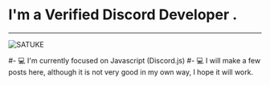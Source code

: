 
# I'm a Verified Discord Developer .
---------------------
![SATUKE](https://github-readme-stats.vercel.app/api?username=satuke&show_icons=true&theme=tokyonight)

#- 💻 I'm currently focused on Javascript (Discord.js)
#- 💻 I will make a few posts here, although it is not very good in my own way, I hope it will work.

